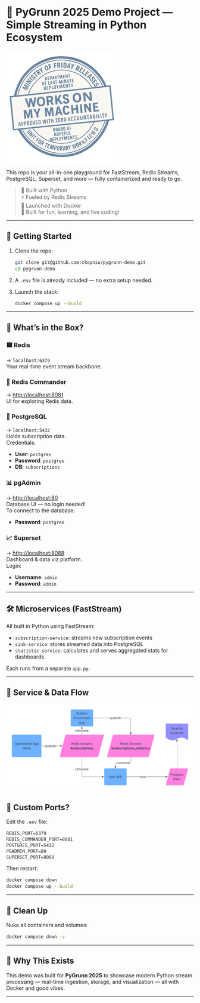 # 🎉 PyGrunn 2025 Demo Project — Simple Streaming in Python Ecosystem

![Works on My Machine](stamp.png)

This repo is your all-in-one playground for FastStream, Redis Streams, PostgreSQL, Superset, and more — fully containerized and ready to go.

> 🐍 Built with Python  
> ⚡ Fueled by Redis Streams  
> 🚀 Launched with Docker  
> 🎯 Built for fun, learning, and live coding!

---

## 🚀 Getting Started

1. Clone the repo:

   ```bash
   git clone git@github.com:ckopnio/pygrunn-demo.git
   cd pygrunn-demo
   ```

2. A `.env` file is already included — no extra setup needed.

3. Launch the stack:

   ```bash
   docker compose up --build
   ```

---

## 🧩 What’s in the Box?

### 🟥 Redis  
→ `localhost:6379`  
Your real-time event stream backbone.

### 🧠 Redis Commander  
→ [http://localhost:8081](http://localhost:8081)  
UI for exploring Redis data.

### 🐘 PostgreSQL  
→ `localhost:5432`  
Holds subscription data.  
Credentials:
- **User**: `postgres`
- **Password**: `postgres`
- **DB**: `subscriptions`

### 📊 pgAdmin  
→ [http://localhost:80](http://localhost:80)  
Database UI — no login needed!  
To connect to the database:
- **Password**: `postgres`

### 📈 Superset  
→ [http://localhost:8088](http://localhost:8088)  
Dashboard & data viz platform.  
Login:
- **Username**: `admin`
- **Password**: `admin`

---

## 🛠️ Microservices (FastStream)

All built in Python using FastStream:

- `subscription-service`: streams new subscription events
- `sink-service`: stores streamed data into PostgreSQL
- `statistic-service`: calculates and serves aggregated stats for dashboards

Each runs from a separate `app.py`.

---

## 🔁 Service & Data Flow

![Service & Data Flow](flow.png)

## 🔧 Custom Ports?

Edit the `.env` file:

```env
REDIS_PORT=6379
REDIS_COMMANDER_PORT=8081
POSTGRES_PORT=5432
PGADMIN_PORT=80
SUPERSET_PORT=8088
```

Then restart:

```bash
docker compose down
docker compose up --build
```

---

## 🧹 Clean Up

Nuke all containers and volumes:

```bash
docker compose down -v
```

---

## 💬 Why This Exists

This demo was built for **PyGrunn 2025** to showcase modern Python stream processing — real-time ingestion, storage, and visualization — all with Docker and good vibes.

---
